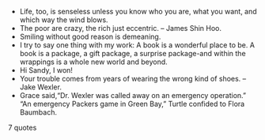  - Life, too, is senseless unless you know who you are, what you want, and which way the wind blows.
 - The poor are crazy, the rich just eccentric. – James Shin Hoo.
 - Smiling without good reason is demeaning.
 - I try to say one thing with my work: A book is a wonderful place to be. A book is a package, a gift package, a surprise package-and within the wrappings is a whole new world and beyond.
 - Hi Sandy, I won!
 - Your trouble comes from years of wearing the wrong kind of shoes. – Jake Wexler.
 - Grace said,“Dr. Wexler was called away on an emergency operation.” “An emergency Packers game in Green Bay,” Turtle confided to Flora Baumbach.

7 quotes